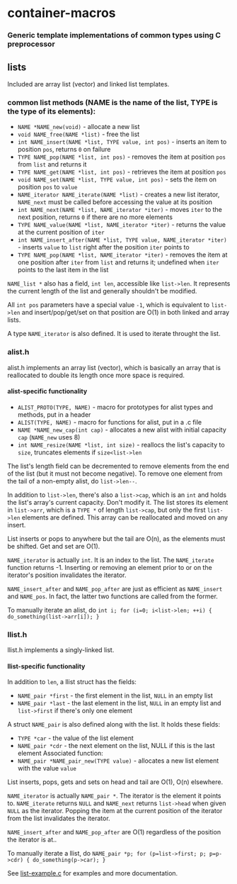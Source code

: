 # container-macros
### Generic template implementations of common types using C preprocessor

## lists
Included are array list (vector) and linked list templates.

### common list methods (NAME is the name of the list, TYPE is the type of its elements):
- `NAME *NAME_new(void)` - allocate a new list
- `void NAME_free(NAME *list)` - free the list
- `int NAME_insert(NAME *list, TYPE value, int pos)` - inserts an item to position `pos`, returns `0` on failure
- `TYPE NAME_pop(NAME *list, int pos)` - removes the item at position `pos` from `list` and returns it
- `TYPE NAME_get(NAME *list, int pos)` - retrieves the item at position `pos`
- `void NAME_set(NAME *list, TYPE value, int pos)` - sets the item on position `pos` to `value`
- `NAME_iterator NAME_iterate(NAME *list)` - creates a new list iterator, `NAME_next` must be called before accessing the value at its position
- `int NAME_next(NAME *list, NAME_iterator *iter)` - moves `iter` to the next position, returns `0` if there are no more elements
- `TYPE NAME_value(NAME *list, NAME_iterator *iter)` - returns the value at the current position of `iter`
- `int NAME_insert_after(NAME *list, TYPE value, NAME_iterator *iter)` - inserts `value` to `list` right after the position `iter` points to
- `TYPE NAME_pop(NAME *list, NAME_iterator *iter)` - removes the item at one position after `iter` from `list` and returns it; undefined when `iter` points to the last item in the list

`NAME_list *` also has a field, `int len`, accessible like `list->len`. It represents the current length of the list and generally shouldn't be modified.

All `int pos` parameters have a special value `-1`, which is equivalent to `list->len` and insert/pop/get/set on that position are O(1) in both linked and array lists.

A type `NAME_iterator` is also defined. It is used to iterate throught the list.

### alist.h
alist.h implements an array list (vector), which is basically an array that is reallocated to double its length once more space is required.

#### alist-specific functionality
- `ALIST_PROTO(TYPE, NAME)` - macro for prototypes for alist types and methods, put in a header
- `ALIST(TYPE, NAME)` - macro for functions for alist, put in a .c file
- `NAME *NAME_new_cap(int cap)` - allocates a new alist with initial capacity `cap` (`NAME_new` uses 8)
- `int NAME_resize(NAME *list, int size)` - reallocs the list's capacity to `size`, truncates elements if `size<list->len`

The list's length field can be decremented to remove elements from the end of the list (but it must not become negative). To remove one element from the tail of a non-empty alist, do `list->len--`.

In addition to `list->len`, there's also a `list->cap`, which is an `int` and holds the list's array's current capacity. Don't modify it.
The list stores its element in `list->arr`, which is a `TYPE *` of length `list->cap`, but only the first `list->len` elements are defined. This array can be reallocated and moved on any insert.

List inserts or pops to anywhere but the tail are O(n), as the elements must be shifted. Get and set are O(1).

`NAME_iterator` is actually `int`. It is an index to the list. The `NAME_iterate` function returns -1. Inserting or removing an element prior to or on the iterator's position invalidates the iterator.

`NAME_insert_after` and `NAME_pop_after` are just as efficient as `NAME_insert` and `NAME_pos`. In fact, the latter two functions are called from the former.

To manually iterate an alist, do `int i; for (i=0; i<list->len; ++i) { do_something(list->arr[i]); }`

### llist.h
llist.h implements a singly-linked list.
#### llist-specific functionality
In addition to `len`, a llist struct has the fields:
- `NAME_pair *first` - the first element in the list, `NULL` in an empty list
- `NAME_pair *last` - the last element in the list, `NULL` in an empty list and `list->first` if there's only one element

A struct `NAME_pair` is also defined along with the list. It holds these fields:
- `TYPE *car` - the value of the list element
- `NAME_pair *cdr` - the next element on the list, NULL if this is the last element
Associated function:
- `NAME_pair *NAME_pair_new(TYPE value)` - allocates a new list element with the value `value`

List inserts, pops, gets and sets on head and tail are O(1), O(n) elsewhere.

`NAME_iterator` is actually `NAME_pair *`. The iterator is the element it points to. `NAME_iterate` returns `NULL` and `NAME_next` returns `list->head` when given `NULL` as the iterator. Popping the item at the current position of the iterator from the list invalidates the iterator.

`NAME_insert_after` and `NAME_pop_after` are O(1) regardless of the position the iterator is at..

To manually iterate a llist, do `NAME_pair *p; for (p=list->first; p; p=p->cdr) { do_something(p->car); }`


See [list-example.c](list-example.c) for examples and more documentation.
